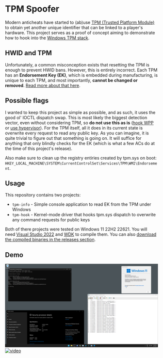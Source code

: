 # TPM Spoofer
Modern anticheats have started to (ab)use [TPM (Trusted Platform Module)](https://en.wikipedia.org/wiki/Trusted_Platform_Module) to obtain yet another unique identifier that can be linked to a player's hardware. This project serves as a proof of concept aiming to demonstrate how to hook into the [Windows TPM stack](https://learn.microsoft.com/en-us/windows/security/hardware-security/tpm/how-windows-uses-the-tpm).

## HWID and TPM
Unfortunately, a common misconception exists that resetting the TPM is enough to prevent HWID bans. However, this is entirely incorrect. Each TPM has an **Endorsement Key (EK)**, which is embedded during manufacturing, is unique to each TPM, and most importantly, **cannot be changed or removed**. [Read more about that here](https://learn.microsoft.com/en-us/windows-server/identity/ad-ds/manage/component-updates/tpm-key-attestation).

## Possible flags
I wanted to keep this project as simple as possible, and as such, it uses the good ol' IOCTL dispatch swap. This is most likely the biggest detection vector, even without considering TPM, so **do not use this as is** ([hook WPP](https://github.com/btbd/wpp/) or [use hypervisor](https://github.com/tandasat/SimpleSvmHook)). For the TPM itself, all it does in its current state is overwrite every request to read any public key. As you can imagine, it is quite trivial to figure out that something is going on. It will suffice for anything that only blindly checks for the EK (which is what a few ACs do at the time of this project's release).

Also make sure to clean up the registry entiries created by tpm.sys on boot: `HKEY_LOCAL_MACHINE\SYSTEM\CurrentControlSet\Services\TPM\WMI\Endorsement`.

## Usage
This repository contains two projects:
- `tpm-info` - Simple console application to read EK from the TPM under Windows
- `tpm-hook` - Kernel-mode driver that hooks tpm.sys dispatch to overwrite any command requests for public keys

Both of there projects were tested on Windows 11 22H2 22621. You will need [Visual Studio 2022](https://visualstudio.microsoft.com/) and [WDK](https://learn.microsoft.com/en-us/windows-hardware/drivers/download-the-wdk) to compile them. You can also [download the compiled binaries in the releases section](https://github.com/SamuelTulach/tpm-spoofer/releases).

## Demo
![screenshot](assets/screenshot.png)
[![video](https://img.youtube.com/vi/MWXtJnsqlRk/0.jpg)](https://www.youtube.com/watch?v=MWXtJnsqlRk)